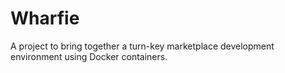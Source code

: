 Wharfie
=======

A project to bring together a turn-key marketplace development environment using Docker containers.
